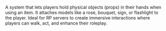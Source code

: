 A system that lets players hold physical objects (props) in their hands when using an item. It attaches models like a rose, bouquet, sign, or flashlight to the player. Ideal for RP servers to create immersive interactions where players can walk, act, and enhance their roleplay.
